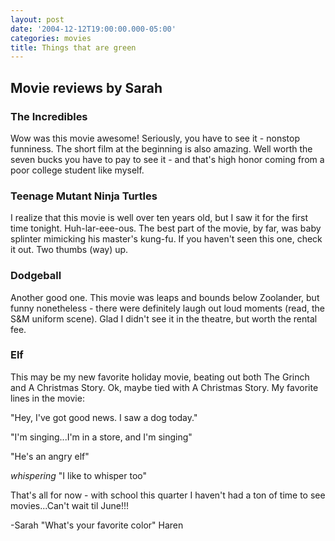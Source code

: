 ```yaml
---
layout: post
date: '2004-12-12T19:00:00.000-05:00'
categories: movies
title: Things that are green
---
```


## Movie reviews by Sarah

### The Incredibles

Wow was this movie awesome!  Seriously, you have to see it - nonstop funniness.  The short film at the beginning is also amazing.  Well worth the seven bucks you have to pay to see it - and that's high honor coming from a poor college student like myself.

### Teenage Mutant Ninja Turtles

I realize that this movie is well over ten years old, but I saw it for the first time tonight.  Huh-lar-eee-ous.  The best part of the movie, by far, was baby splinter mimicking his master's kung-fu.  If you haven't seen this one, check it out.  Two thumbs (way) up.

### Dodgeball

Another good one.  This movie was leaps and bounds below Zoolander, but funny nonetheless - there were definitely laugh out loud moments (read, the S&amp;M uniform scene).  Glad I didn't see it in the theatre, but worth the rental fee.

### Elf

This may be my new favorite holiday movie, beating out both The Grinch and A Christmas Story.  Ok, maybe tied with A Christmas Story.  My favorite lines in the movie:

"Hey, I've got good news.  I saw a dog today."

"I'm singing...I'm in a store, and I'm singing"

"He's an angry elf"

*whispering* "I like to whisper too"

That's all for now - with school this quarter I haven't had a ton of time to see movies...Can't wait til June!!!

-Sarah "What's your favorite color" Haren